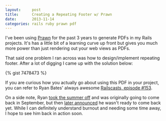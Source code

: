 ```yaml
---
layout:     post
title:      Creating a Repeating Footer w/ Prawn
date:       2013-11-14
categories: rails ruby prawn pdf
---
```


I've been using [Prawn][prawnLink] for the past 3 years to generate PDFs in my Rails projects. It's has a little bit of a learning curve up front but gives you much more power than just rendering out your web views as PDFs.

That said one problem I ran across was how to design/implement repeating footer. After a lot of digging I came up with the solution below:

{% gist 7478473 %}

If you are curious how you actually go about using this PDF in your project, you can refer to Ryan Bates' always awesome [Railscasts, episode #153][railsCastLink].

On a side note, Ryan [took the summer off][note1] and was originally going to come back in September, but then [later announced][note2] he wasn't ready to come back yet. While I can definitely understand burnout and needing some time away, I hope to see him back in action soon.

[prawnLink]: http://prawn.majesticseacreature.com/
[railsCastLink]: http://railscasts.com/episodes/153-pdfs-with-prawn-revised
[note1]: http://railscasts.com/announcements/11
[note2]: http://railscasts.com/announcements/11